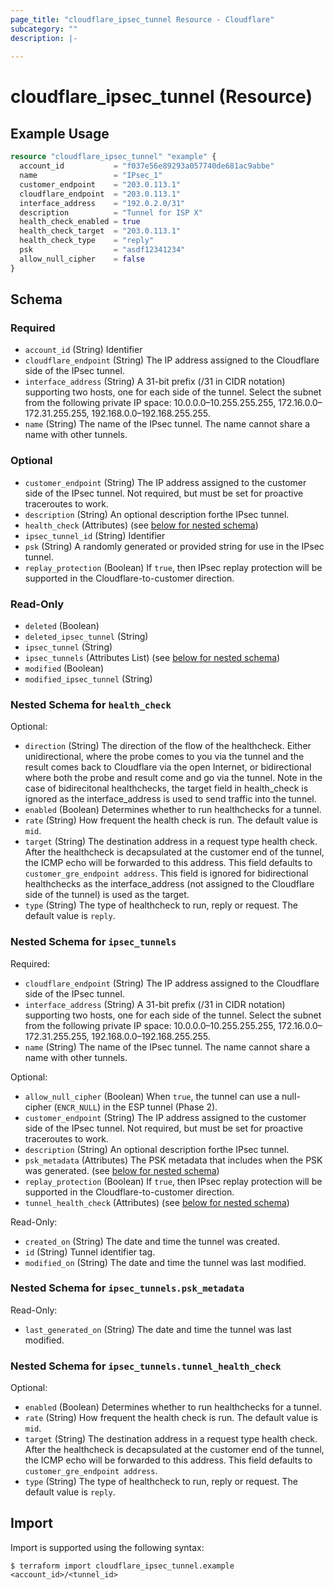 ```yaml
---
page_title: "cloudflare_ipsec_tunnel Resource - Cloudflare"
subcategory: ""
description: |-
  
---
```


# cloudflare_ipsec_tunnel (Resource)



## Example Usage

```terraform
resource "cloudflare_ipsec_tunnel" "example" {
  account_id           = "f037e56e89293a057740de681ac9abbe"
  name                 = "IPsec_1"
  customer_endpoint    = "203.0.113.1"
  cloudflare_endpoint  = "203.0.113.1"
  interface_address    = "192.0.2.0/31"
  description          = "Tunnel for ISP X"
  health_check_enabled = true
  health_check_target  = "203.0.113.1"
  health_check_type    = "reply"
  psk                  = "asdf12341234"
  allow_null_cipher    = false
}
```
<!-- schema generated by tfplugindocs -->
## Schema

### Required

- `account_id` (String) Identifier
- `cloudflare_endpoint` (String) The IP address assigned to the Cloudflare side of the IPsec tunnel.
- `interface_address` (String) A 31-bit prefix (/31 in CIDR notation) supporting two hosts, one for each side of the tunnel. Select the subnet from the following private IP space: 10.0.0.0–10.255.255.255, 172.16.0.0–172.31.255.255, 192.168.0.0–192.168.255.255.
- `name` (String) The name of the IPsec tunnel. The name cannot share a name with other tunnels.

### Optional

- `customer_endpoint` (String) The IP address assigned to the customer side of the IPsec tunnel. Not required, but must be set for proactive traceroutes to work.
- `description` (String) An optional description forthe IPsec tunnel.
- `health_check` (Attributes) (see [below for nested schema](#nestedatt--health_check))
- `ipsec_tunnel_id` (String) Identifier
- `psk` (String) A randomly generated or provided string for use in the IPsec tunnel.
- `replay_protection` (Boolean) If `true`, then IPsec replay protection will be supported in the Cloudflare-to-customer direction.

### Read-Only

- `deleted` (Boolean)
- `deleted_ipsec_tunnel` (String)
- `ipsec_tunnel` (String)
- `ipsec_tunnels` (Attributes List) (see [below for nested schema](#nestedatt--ipsec_tunnels))
- `modified` (Boolean)
- `modified_ipsec_tunnel` (String)

<a id="nestedatt--health_check"></a>
### Nested Schema for `health_check`

Optional:

- `direction` (String) The direction of the flow of the healthcheck. Either unidirectional, where the probe comes to you via the tunnel and the result comes back to Cloudflare via the open Internet, or bidirectional where both the probe and result come and go via the tunnel. Note in the case of bidirecitonal healthchecks, the target field in health_check is ignored as the interface_address is used to send traffic into the tunnel.
- `enabled` (Boolean) Determines whether to run healthchecks for a tunnel.
- `rate` (String) How frequent the health check is run. The default value is `mid`.
- `target` (String) The destination address in a request type health check. After the healthcheck is decapsulated at the customer end of the tunnel, the ICMP echo will be forwarded to this address. This field defaults to `customer_gre_endpoint address`. This field is ignored for bidirectional healthchecks as the interface_address (not assigned to the Cloudflare side of the tunnel) is used as the target.
- `type` (String) The type of healthcheck to run, reply or request. The default value is `reply`.


<a id="nestedatt--ipsec_tunnels"></a>
### Nested Schema for `ipsec_tunnels`

Required:

- `cloudflare_endpoint` (String) The IP address assigned to the Cloudflare side of the IPsec tunnel.
- `interface_address` (String) A 31-bit prefix (/31 in CIDR notation) supporting two hosts, one for each side of the tunnel. Select the subnet from the following private IP space: 10.0.0.0–10.255.255.255, 172.16.0.0–172.31.255.255, 192.168.0.0–192.168.255.255.
- `name` (String) The name of the IPsec tunnel. The name cannot share a name with other tunnels.

Optional:

- `allow_null_cipher` (Boolean) When `true`, the tunnel can use a null-cipher (`ENCR_NULL`) in the ESP tunnel (Phase 2).
- `customer_endpoint` (String) The IP address assigned to the customer side of the IPsec tunnel. Not required, but must be set for proactive traceroutes to work.
- `description` (String) An optional description forthe IPsec tunnel.
- `psk_metadata` (Attributes) The PSK metadata that includes when the PSK was generated. (see [below for nested schema](#nestedatt--ipsec_tunnels--psk_metadata))
- `replay_protection` (Boolean) If `true`, then IPsec replay protection will be supported in the Cloudflare-to-customer direction.
- `tunnel_health_check` (Attributes) (see [below for nested schema](#nestedatt--ipsec_tunnels--tunnel_health_check))

Read-Only:

- `created_on` (String) The date and time the tunnel was created.
- `id` (String) Tunnel identifier tag.
- `modified_on` (String) The date and time the tunnel was last modified.

<a id="nestedatt--ipsec_tunnels--psk_metadata"></a>
### Nested Schema for `ipsec_tunnels.psk_metadata`

Read-Only:

- `last_generated_on` (String) The date and time the tunnel was last modified.


<a id="nestedatt--ipsec_tunnels--tunnel_health_check"></a>
### Nested Schema for `ipsec_tunnels.tunnel_health_check`

Optional:

- `enabled` (Boolean) Determines whether to run healthchecks for a tunnel.
- `rate` (String) How frequent the health check is run. The default value is `mid`.
- `target` (String) The destination address in a request type health check. After the healthcheck is decapsulated at the customer end of the tunnel, the ICMP echo will be forwarded to this address. This field defaults to `customer_gre_endpoint address`.
- `type` (String) The type of healthcheck to run, reply or request. The default value is `reply`.

## Import

Import is supported using the following syntax:

```shell
$ terraform import cloudflare_ipsec_tunnel.example <account_id>/<tunnel_id>
```
